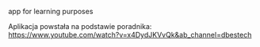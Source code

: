 

app for learning purposes

Aplikacja powstała na podstawie poradnika: https://www.youtube.com/watch?v=x4DydJKVvQk&ab_channel=dbestech
